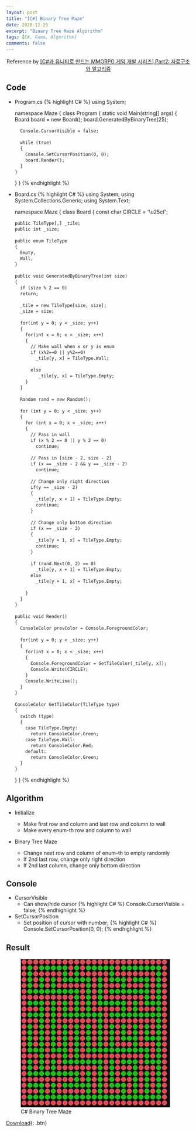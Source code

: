 ```yaml
---
layout: post
title: "[C#] Binary Tree Maze"
date: 2020-12-25
excerpt: "Binary Tree Maze Algorithm"
tags: [C#, Game, Algorithm]
comments: false
---
```



<center>Reference by <a href="https://www.inflearn.com/course/%EC%9C%A0%EB%8B%88%ED%8B%B0-mmorpg-%EA%B0%9C%EB%B0%9C-part2/dashboard">[C#과 유니티로 만드는 MMORPG 게임 개발 시리즈] Part2: 자료구조와 알고리즘</a></center>


## Code
* Program.cs
{% highlight C# %}
  using System;

  namespace Maze
  {
    class Program
    {
      static void Main(string[] args)
      {
        Board board = new Board();
        board.GeneratedByBinaryTree(25);

        Console.CursorVisible = false;

        while (true)
        {
          Console.SetCursorPosition(0, 0);
          board.Render();
        }
      }
    }
  }
{% endhighlight %}

* Board.cs
{% highlight C# %}
  using System;
  using System.Collections.Generic;
  using System.Text;

  namespace Maze
  {
    class Board
    {
      const char CIRCLE = '\u25cf';
    
      public TileType[,] _tile;
      public int _size;
        
      public enum TileType
      {
        Empty,
        Wall,
      }

      public void GeneratedByBinaryTree(int size)
      {
        if (size % 2 == 0)
        return;

        _tile = new TileType[size, size];
        _size = size;

        for(int y = 0; y < _size; y++)
        {
          for(int x = 0; x < _size; x++)
          {
            // Make wall when x or y is enum
            if (x%2==0 || y%2==0)
              _tile[y, x] = TileType.Wall;

            else
               _tile[y, x] = TileType.Empty;
          }
        }

        Random rand = new Random();

        for (int y = 0; y < _size; y++)
        {
          for (int x = 0; x < _size; x++)
          {
            // Pass in wall
            if (x % 2 == 0 || y % 2 == 0)
              continue;

            // Pass in [size - 2, size - 2]
            if (x == _size - 2 && y == _size - 2)
              continue;

            // Change only right direction
            if(y == _size - 2)
            {
              _tile[y, x + 1] = TileType.Empty;
              continue;
            }

            // Change only bottom direction
            if (x == _size - 2)
            {
              _tile[y + 1, x] = TileType.Empty;
              continue;
            }

            if (rand.Next(0, 2) == 0)
              _tile[y, x + 1] = TileType.Empty;
            else
              _tile[y + 1, x] = TileType.Empty;

          }
        }
      }

      public void Render()
      {
        ConsoleColor prevColor = Console.ForegroundColor;

        for(int y = 0; y < _size; y++)
        {
          for(int x = 0; x < _size; x++)
          {
            Console.ForegroundColor = GetTileColor(_tile[y, x]);
            Console.Write(CIRCLE);
          }
          Console.WriteLine();
        }
      }

      ConsoleColor GetTileColor(TileType type)
      {
        switch (type)
        {
          case TileType.Empty:
            return ConsoleColor.Green;
          case TileType.Wall:
            return ConsoleColor.Red;
          default:
            return ConsoleColor.Green;
        }
      }
    }
  }
{% endhighlight %}

## Algorithm
* Initialize
  - Make first row and column and last row and column to wall
  - Make every enum-th row and column to wall
  
* Binary Tree Maze
  - Change next row and column of enum-th to empty randomly
  - If 2nd last row, change only right direction
  - If 2nd last column, change only bottom direction


## Console
* CursorVisible
  - Can show/hide cursor
{% highlight C# %}
  Console.CursorVisible = false;
{% endhighlight %}
* SetCursorPosition
  - Set position of cursor with number;
{% highlight C# %}
  Console.SetCursorPosition(0, 0);
{% endhighlight %}

## Result
<figure>
  <a href="/assets/img/posts/cshap_binarytreemaze/0.jpg"><img src="/assets/img/posts/cshap_binarytreemaze/0.jpg"></a>
	<figcaption>C# Binary Tree Maze</figcaption>
</figure>

[Download](https://github.com/leehuhlee/CShap){: .btn}
